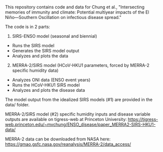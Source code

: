 This repository contains code and data for Chung et al., "Intersecting memories of immunity and climate: Potential multiyear impacts of the El Niño—Southern Oscillation on infectious disease spread."

The code is in 2 parts:
1. SIRS-ENSO model (seasonal and biennial)
* Runs the SIRS model
* Generates the SIRS model output
* Analyzes and plots the data
2. MERRA-2/SIRS model (HCoV-HKU1 parameters, forced by MERRA-2 specific humidity data)
* Analyzes ONI data (ENSO event years)
* Runs the HCoV-HKU1 SIRS model
* Analyzes and plots the disease data

The model output from the idealized SIRS models (#1) are provided in the data/ folder.

MERRA-2/SIRS model (#2) specific humidity inputs and disease variable outputs are available on tigress-web at Princeton University: https://tigress-web.princeton.edu/~mvchung/ENSO_disease/paper_MERRA2-SIRS-HKU1-data/

MERRA-2 data can be downloaded from NASA here: https://gmao.gsfc.nasa.gov/reanalysis/MERRA-2/data_access/
